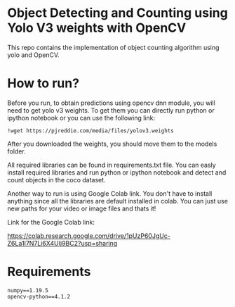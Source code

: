 # Object Detecting and Counting using Yolo V3 weights with OpenCV

This repo contains the implementation of object counting algorithm using yolo and OpenCV. 

# How to run?

Before you run, to obtain predictions using opencv dnn module, you will need to get yolo v3 weights. To get them you can directly run python or ipython notebook or you can use the following link:
```
!wget https://pjreddie.com/media/files/yolov3.weights
```
After you downloaded the weights, you should move them to the models folder.

All required libraries can be found in requirements.txt file. You can easly install required libraries and run python or ipython notebook and detect and count objects in the coco dataset.

Another way to run is using Google Colab link. You don't have to install anything since all the libraries are default installed in colab. You can just use new paths for your video or image files and thats it!

Link for the Google Colab link:

https://colab.research.google.com/drive/1pUzP60JgUc-Z6La1I7N7Li6X4UIj9BC2?usp=sharing

# Requirements

```
numpy==1.19.5
opencv-python==4.1.2
```
